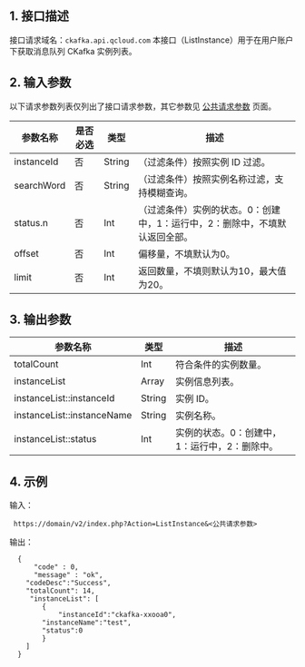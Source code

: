 ## 1. 接口描述
接口请求域名：`ckafka.api.qcloud.com`
本接口（ListInstance）用于在用户账户下获取消息队列 CKafka 实例列表。


## 2. 输入参数

以下请求参数列表仅列出了接口请求参数，其它参数见 [公共请求参数](https://intl.cloud.tencent.com/document/product/597/10084) 页面。

| 参数名称 | 是否必选  | 类型 | 描述 |
|---------|---------|---------|---------|
| instanceId | 否| String| （过滤条件）按照实例 ID 过滤。 |
| searchWord | 否| String| （过滤条件）按照实例名称过滤，支持模糊查询。|
|status.n |否|Int|（过滤条件）实例的状态。0：创建中，1：运行中，2：删除中，不填默认返回全部。 |
|offset |否|Int| 偏移量，不填默认为0。 |
|limit |否|Int| 返回数量，不填则默认为10，最大值为20。 |

## 3. 输出参数

| 参数名称 | 类型 | 描述 |
|---------|---------|---------|
| totalCount | Int | 符合条件的实例数量。 |
| instanceList | Array | 实例信息列表。 |
| instanceList::instanceId | String| 实例 ID。|
| instanceList::instanceName | String| 实例名称。 |
| instanceList::status | Int | 实例的状态。0：创建中，1：运行中，2：删除中。 |

## 4. 示例

输入：

```
 https://domain/v2/index.php?Action=ListInstance&<公共请求参数>
```

输出：

```
  {
      "code" : 0,
      "message" : "ok",
	"codeDesc":"Success",
	"totalCount": 14,
     "instanceList": [
        {
            "instanceId":"ckafka-xxooa0",
		"instanceName":"test",
		"status":0
        }
    ]
  }

```






